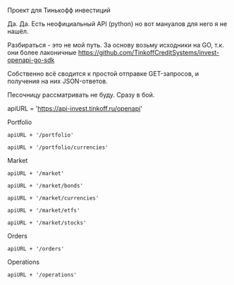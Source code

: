 Проект для Тинькофф инвестиций

Да. Да. Есть неофициальный API (python) но вот мануалов для него я не нашёл. 

Разбираться - это не мой путь. За основу возьму исходники на GO, т.к. они более лаконичные https://github.com/TinkoffCreditSystems/invest-openapi-go-sdk

Собственно всё сводится к простой отправке GET-запросов, и получения на них JSON-ответов.

Песочницу рассматривать не буду. Сразу в бой.

apiURL = 'https://api-invest.tinkoff.ru/openapi'

Portfolio

	apiURL + '/portfolio'
	
	apiURL + '/portfolio/currencies'

Market

	apiURL + '/market'
	
	apiURL + '/market/bonds'
	
	apiURL + '/market/currencies'
	
	apiURL + '/market/etfs'
	
	apiURL + '/market/stocks'

Orders

	apiURL + '/orders'

Operations

	apiURL + '/operations'

